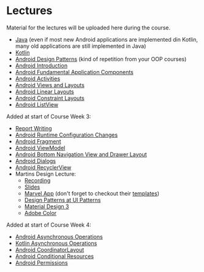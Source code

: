 # Lectures
Material for the lectures will be uploaded here during the course.

* [Java](../../lectures/java/) (even if most new Android applications are implemented din Kotlin, many old applications are still implemented in Java)
* [Kotlin](../../lectures/kotlin/)
* [Android Design Patterns](../../lectures/android-design-patterns/) (kind of repetition from your OOP courses)
* [Android Introduction](../../lectures/android-introduction/)
* [Android Fundamental Application Components](../../lectures/android-fundamental-application-components/)
* [Android Activities](../../lectures/android-activities/)
* [Android Views and Layouts](../../lectures/android-views-and-layouts/)
* [Android Linear Layouts](../../lectures/android-linear-layout/)
* [Android Constraint Layouts](../../lectures/android-constraint-layout/)
* [Android ListView](../../lectures/android-list-view/)

Added at start of Course Week 3:

* [Report Writing](../../lectures/report-writing/)
* [Android Runtime Configuration Changes](../../lectures/android-runtime-configuration-changes/)
* [Android Fragment](../../lectures/android-fragments/)
* [Android ViewModel](../../lectures/android-view-model/)
* [Android Bottom Navigation View and Drawer Layout](../../lectures/android-bottom-navigation-view-and-drawer-layout/)
* [Android Dialogs](../../lectures/android-dialogs/)
* [Android RecyclerView](../../lectures/android-recycler-view/)
* Martins Design Lecture:
	* [Recording](https://ju.instructure.com/courses/4825/pages/recordings?module_item_id=166072)
	* [Slides](https://ju.instructure.com/files/726278/download?download_frd=1)
	* [Marvel App](https://marvelapp.com/) (don't forget to checkout their [templates](https://marvelapp.com/sketchpad))
	* [Design Patterns at UI Patterns](https://ui-patterns.com/patterns)
	* [Material Design 3](https://m3.material.io/)
	* [Adobe Color](https://color.adobe.com)

Added at start of Course Week 4:

* [Android Asynchronous Operations](../../lectures/android-asynchronous-operations/)
* [Kotlin Asynchronous Operations](../../lectures/kotlin-asynchronous-operations/)
* [Android CoordinatorLayout](../../lectures/android-coordinator-layout/)
* [Android Conditional Resources](../../lectures/android-conditional-resources/)
* [Android Permissions](../../lectures/android-permissions/)

<!--
* [Android Backward Compatible](../../lectures/android-backward-compatible/)

Added Course Week 2:

* [Android Backward Compatible](../../lectures/android-backward-compatible/)
* [Martin's Design Lecture #1](https://ju.instructure.com/courses/3421/pages/tutorial-recordings?module_item_id=78645)

Added Re-exam Period:

* [Cloud Firestore](../../lectures/cloud-firestore/)
* [Android Cloud Firestore](../../lectures/android-cloud-firestore/)
* [SQLite](../../lectures/sqlite/)
* [Android SQLite Database](../../lectures/android-sqlite-database/)
* [Android Services](../../lectures/android-services/)
* [Android Notifications](../../lectures/android-notifications/)
* [Android Broadcast Receivers](../../lectures/android-broadcast-receivers/)
* [Android Bluetooth Classic](../../lectures/android-bluetooth-classic/)

Added Week 7:

* [Android Content Providers](../../lectures/android-content-providers/)
* [Android File Storage](../../lectures/android-file-storage/)

<div v-if="false">

* [Android GPS](../../lectures/android-gps/)
* [Android Scheduling](../../lectures/android-scheduling/)
* [Android Content Providers](../../lectures/android-content-providers/)
* [Android File System](../../lectures/android-file-system/)
* [Android Sensors](../../lectures/android-sensors/)
* [Android App Bar](../../lectures/android-app-bar/)
* Android 
* [Android Menus](../../lectures/android-menus/)

</div>

-->